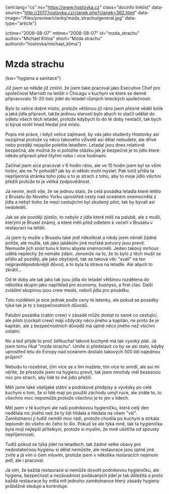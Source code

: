 
{xml:lang="cs" ns="https://www.hostovka.cz" class="docinfo linklist" data-source="http://2017.hostovka.cz/clanek.php?clanek=362.html" data-image="/files/preview/clanky/mzda_strachu/general.jpg" data-type="article"}

{ctime="2008-08-07" mtime="2008-08-07" id="mzda\_strachu" author="Michael Klíma" short="Mzda strachu" authorid="hostovka/michael\_klima"}

# Mzda strachu

<!-- generated attribute kw by user_udpatekw.sh on 2020-02-28, do not edit -->

{kw="hygiena a sanitace"}

Již jsem se někde již zmínil, že jsem také pracoval jako Executive Chef pro společnost Marriott na letišti v Chicagu v kuchyni ve které se denně připravovalo 15-20 tisíc jídel do letadel různých leteckých společností.

Bylo to velice dobré místo, protože většinou již ráno jsem přesně věděl kolik a jaká jídla připravit, takže jedinou starostí bylo abych to stačil udělat do odletu všech těch letadel, protože kdybych to do té doby nestačil, tak bych si býval mohl hned hledat jiné místo.

Popis mé práce, i když velice zajímavé, by vás jako studenty Hostovky asi nezajímal protože vy něco takového vživotě asi dělat nebudete, ale dříve nebo později nejspíše poletíte letadlem. Letadal jsou dnes relativně bezpečná, ale možná že si položíte otázku jak je bezpečné je to jídlo které někdo připravil před čtyřmi nebo i více hodinami.

Začínal jsem sice pracovat v 6 hodin ráno, ale ve 15 hodin jsem byl se vším hotov, ale ne ?v pohodě? jak by si někdo mohl myslet. Pak totiž přišla ta nepříjemná stránka toho jobu a to je strach z toho, aby to moje jídlo všichni přežili protože to je veliká zodpovědnost.

Já nevím, jestli víte, že se jednou stalo, že celá posádka letadla které letělo z Bruselu do Nového Yorku uprostřed cesty nad oceánem onemocněla z jídla a nebýt tioho že mezi cestujicími byl zkušený pilot, tak by bývali asi nedoletěli.

Jak se ale později zjistilo, to nebylo z jídla které měli na palubě, ale z mušlí, kterými je Brusel známý, a které měli před odletem k večeři v Bruselu v restauraci na letišti.

Já jsem ty mušle v Bruselu také jedl několikrát a nikdy jsem něměl žádné potíže, ale mušle, tak jako jakékoliv jiné mořské potvory jsou prevít. Nemusíte jich sníst tunu k tomu abyste onemocněli. Jeden takový mrňous udělá neplechy že nemáte zdání. Jenomže na to, že to bylo z těch mušlí se přišlo až později, ale jako obyčejně, tak se taková věc "svalí" na ten nejpravděpodobnější důvod, a to byla ta strava na letadle. Ale abych to zkrátil...

Od té doby ale tak jako tak jsou jídla do letadel většinou rozdělena do několika skupin jako například pro economy, busnyss, a first clas. Další zvláštní skupinou jsou crew meals, neboli jídla pro posádku.

Toto rozdělení je sice jednak podle ceny té letenky, ale pokud se posádky týká tak je to z bezpečnostních důvodů.

Palubní posádka (cabin crew) v zásadě může dostat to samé co cestující, ale piloti (cockpit crew) májí vždycky něco jiného a kapitán, ne proto že je kapitán, ale z bezpečnostních důvodů má úplně něco jiného než všichni ostatní.

No a teď přijde to proč šéfkuchař takové kuchyně má tak vysoký plat. Já jsem tomu říkal "mzda strachu". Umíte si představit co by se asi stalo, kdyby uprostřed letu do Evropy nad oceánem dostalo takových 500 lidí najednou průjem?

Nebudu to rozebírat, čím více se s tím mažete, tím více to smrdí, ale asi mi věříte, že přestože jsem na hygienu prevít, tak jsem mnohdy měl bezesnou noc pro strach, aby lidé to mé jídlo přežili.

Měli jsme také všelijaké státní a podnikové předpisy a vývěsky po celé kuchyni o tom, že si lidé mají po použití záchodu umýt ruce, ale znáte to, to všechno moc nepomůže,protože všechno je to jen v lidech.

Měl jsem v té kuchyni ale naši podnikovou hygieničku, která celý den nedělala nic jiného než že ty lidi hlídala a hledala na všem "vši". Zaměstnanci ji tudíž neměli moc rádi, protože chodila po kuchyni a strkala teploměr do všeho do čeho to šlo. Pokud se ale týká mně, tak ta hygienička byla mojí nejlepší přítelkyní, protože si myslím, že mně ušetřila od spousty nepříjemností.

Tudíž pokud se týká jídel na letadlech, tak žádné velké obavy pro nedostatečnou hygienu si dělat nemůsíte, ale restaurace jsou úplně jiné zvíře a já vím o čem mluvím, protože jsem v několika restaracích nejenom jedl, ale i pracoval.

Já vím, že každá restaurace si nemůže dovolit podnikovou hygieničku, ale hygiena, bezpečnost a nezávadnost podávaných jídel je tak důležitá a proto každá restaurace by měla mít jednoho zaměstnance který zásady hygieny průběžně sleduje a kontroluje.

